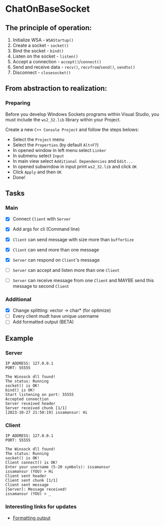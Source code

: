 # ChatOnBaseSocket

## The principle of operation:
1. Initialize WSA - `WSAStartup()`
2. Create a socket - `socket()`
3. Bind the socket - `bind()`
4. Listen on the socket - `listen()`
5. Accept a connection - `accept()`/`connect()`
6. Send and receive data - `recv()`, `recvfrom`/`send()`, `sendto()`
7. Disconnect - `closesocket()`

## From abstraction to realization:

### Preparing
Before you develop Windows Sockets programs within Visual Studio, you must include the `ws2_32.lib` library within your Project.

Create a new `C++ Console Project` and follow the steps belows:
- Select the `Project` menu
- Select the `Properties` (by default `Alt+F7`)
- In opened window in left menu select `Linker`
- In submenu select `Input`
- In main view select `Additional Dependencies` and `Edit...`
- In opened subwindow in input print `ws2_32.lib` and click `OK`
- Click `Apply` and then `OK`
- Done!

## Tasks

### Main
- [x] Connect `Client` with `Server`
- [x] Add args for cli (Command line)
- [x] `Client` can send message with size more than `bufferSize`
- [x] `Client` can send more than one message
- [x] `Server` can respond on `Client`'s message

- [ ] `Server` can accept and listen more than one `Client`
- [ ] `Server` can receive message from one `Client` and MAYBE send this message to second `Client` 


### Additional
- [x] Change splitting: vector<string> -> char* (for optimize)
- [ ] Every client mudt have unique username
- [ ] Add formatted output (BETA)

## Example

### Server
```
IP ADDRESS: 127.0.0.1
PORT: 55555

The Winsock dll found!
The status: Running
socket() is OK!
bind() is OK!
Start listening on port: 55555
Accepted connection
Server received header
Server received chunk [1/1]
[2023-10-27 21:50:19] issamansur: Hi
```

### Client
```
IP ADDRESS: 127.0.0.1
PORT: 55555

The Winsock dll found!
The status: Running
socket() is OK!
Client connect() is OK!
Enter your username (5-20 symbols): issamansur
issamansur (YOU) > Hi
Client sent header
Client sent chunk [1/1]
Client sent message
[Server]: Message received!
issamansur (YOU) > _
```

### Interesting links for updates

- [Formatting output](https://ru.stackoverflow.com/questions/1243530/%D0%9A%D0%B0%D0%BA-%D0%BE%D0%B4%D0%BD%D0%BE%D0%B2%D1%80%D0%B5%D0%BC%D0%B5%D0%BD%D0%BD%D0%BE-%D0%B2%D0%B2%D0%BE%D0%B4%D0%B8%D1%82%D1%8C-%D0%B8-%D0%B2%D1%8B%D0%B2%D0%BE%D0%B4%D0%B8%D1%82%D1%8C-%D0%B4%D0%B0%D0%BD%D0%BD%D1%8B%D0%B5-%D0%B2-%D0%BA%D0%BE%D0%BD%D1%81%D0%BE%D0%BB%D1%8C-python?ysclid=lomiqw8bly490441757)
